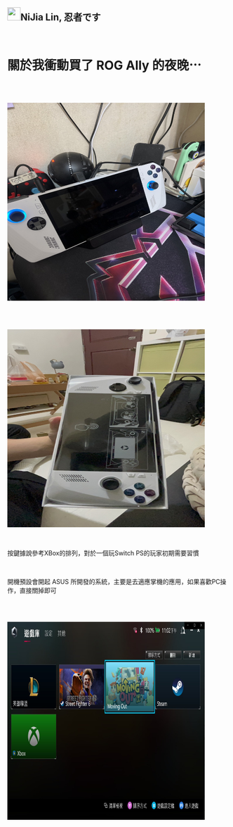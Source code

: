 <h2><a id="user-content-nijia-lin-忍者です" class="anchor" aria-hidden="true" href="#nijia-lin-忍者です"><span aria-hidden="true" class="octicon octicon-link"></span></a>
<a target="_blank" rel="noopener noreferrer nofollow" href="https://camo.githubusercontent.com/dcf23c4521fb1c3e0618b99e22b3728c8f5894d6122c50c7b3ddc12f98e14604/68747470733a2f2f7370726f66696c652e6c696e652d7363646e2e6e65742f30684b76546f684e704946466c3546675a48775a64714a676c47467a4e615a30314c584852616278684654446c4e493174614269565a61423543536a74484a31594a41434a534e307846486a703142574d5f5a30446f6258346d536d35414946454d584868627551"><img src="https://camo.githubusercontent.com/dcf23c4521fb1c3e0618b99e22b3728c8f5894d6122c50c7b3ddc12f98e14604/68747470733a2f2f7370726f66696c652e6c696e652d7363646e2e6e65742f30684b76546f684e704946466c3546675a48775a64714a676c47467a4e615a30314c584852616278684654446c4e493174614269565a61423543536a74484a31594a41434a534e307846486a703142574d5f5a30446f6258346d536d35414946454d584868627551" width="30" height="30" data-canonical-src="https://sprofile.line-scdn.net/0hKvTohNpIFFl5FgZHwZdqJglGFzNaZ01LXHRabxhFTDlNI1taBiVZaB5CSjtHJ1YJACJSN0xFHjp1BWM_Z0DobX4mSm5AIFEMXHhbuQ" style="max-width: 100%;"></a>NiJia Lin, 忍者です</h2><br><h1><a id="user-content-關於我衝動買了-rog-ally-的夜晚" class="anchor" aria-hidden="true" href="#關於我衝動買了-rog-ally-的夜晚"><span aria-hidden="true" class="octicon octicon-link"></span></a>
<a id="user-content-關於我衝動買了-rog-ally-的夜晚" href="#%E9%97%9C%E6%96%BC%E6%88%91%E8%A1%9D%E5%8B%95%E8%B2%B7%E4%BA%86-rog-ally-%E7%9A%84%E5%A4%9C%E6%99%9A"><span></span></a>關於我衝動買了 ROG Ally 的夜晚⋯</h1>
<br /><p><br><a target="_blank" rel="noopener noreferrer" href="https://github.com/louis70109/ideas-tree/blob/master/images/466056084298924484.png"><img src="https://github.com/louis70109/ideas-tree/raw/master/images/466056084298924484.png" width="450" height="450" style="max-width: 100%;"></a></p>
<br /><p><br><a target="_blank" rel="noopener noreferrer" href="https://github.com/louis70109/ideas-tree/blob/master/images/466056099347300386.png"><img src="https://github.com/louis70109/ideas-tree/raw/master/images/466056099347300386.png" width="450" height="450" style="max-width: 100%;"></a></p>
<br /><p>按鍵據說參考XBox的排列，對於一個玩Switch PS的玩家初期需要習慣</p>
<br /><p>開機預設會開起 ASUS 所開發的系統，主要是去適應掌機的應用，如果喜歡PC操作，直接關掉即可</p>
<br /><p><br><a target="_blank" rel="noopener noreferrer" href="https://github.com/louis70109/ideas-tree/blob/master/images/466090716851077266.png"><img src="https://github.com/louis70109/ideas-tree/raw/master/images/466090716851077266.png" width="450" height="450" style="max-width: 100%;"></a></p>
